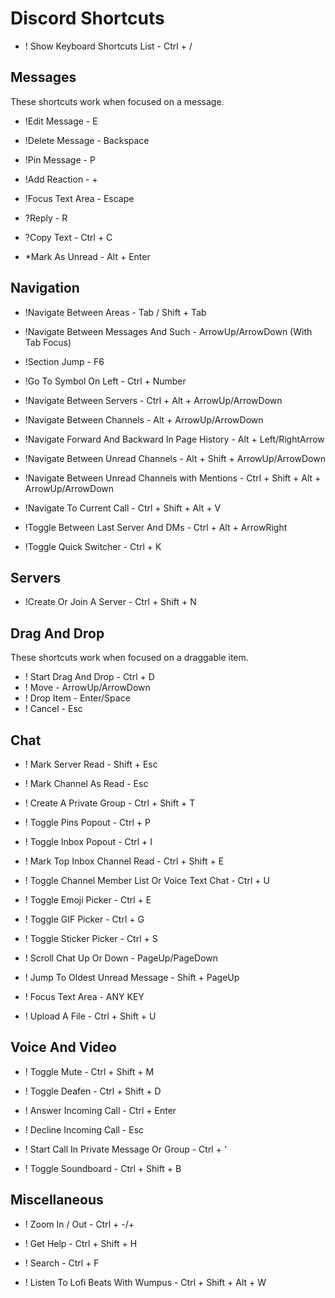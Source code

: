 # Discord Shortcuts

* ! Show Keyboard Shortcuts List - Ctrl + /

## Messages

These shortcuts work when focused on a message.

* !Edit Message - E

* !Delete Message - Backspace

* !Pin Message - P

* !Add Reaction - +

* !Focus Text Area - Escape

* ?Reply - R

* ?Copy Text - Ctrl + C

* *Mark As Unread - Alt + Enter


## Navigation

* !Navigate Between Areas - Tab / Shift + Tab

* !Navigate Between Messages And Such - ArrowUp/ArrowDown (With Tab Focus)

* !Section Jump - F6

* !Go To Symbol On Left - Ctrl + Number

* !Navigate Between Servers - Ctrl + Alt + ArrowUp/ArrowDown

* !Navigate Between Channels - Alt + ArrowUp/ArrowDown

* !Navigate Forward And Backward In Page History - Alt + Left/RightArrow

* !Navigate Between Unread Channels - Alt + Shift + ArrowUp/ArrowDown

* !Navigate Between Unread Channels with Mentions - Ctrl + Shift + Alt + ArrowUp/ArrowDown

* !Navigate To Current Call - Ctrl + Shift + Alt + V

* !Toggle Between Last Server And DMs - Ctrl + Alt + ArrowRight

* !Toggle Quick Switcher - Ctrl + K

## Servers

* !Create Or Join A Server - Ctrl + Shift + N


## Drag And Drop

These shortcuts work when focused on a draggable item.

* ! Start Drag And Drop - Ctrl + D
* ! Move - ArrowUp/ArrowDown
* ! Drop Item - Enter/Space
* ! Cancel - Esc

## Chat

* ! Mark Server Read - Shift + Esc

* ! Mark Channel As Read - Esc

* ! Create A Private Group - Ctrl + Shift + T

* ! Toggle Pins Popout - Ctrl + P
* ! Toggle Inbox Popout - Ctrl + I
* ! Mark Top Inbox Channel Read - Ctrl + Shift + E

* ! Toggle Channel Member List Or Voice Text Chat - Ctrl + U

* ! Toggle Emoji Picker - Ctrl + E

* ! Toggle GIF Picker - Ctrl + G

* ! Toggle Sticker Picker - Ctrl + S

* ! Scroll Chat Up Or Down - PageUp/PageDown

* ! Jump To Oldest Unread Message - Shift + PageUp

* ! Focus Text Area - ANY KEY

* ! Upload A File - Ctrl + Shift + U

## Voice And Video

* ! Toggle Mute - Ctrl + Shift + M

* ! Toggle Deafen - Ctrl + Shift + D

* ! Answer Incoming Call - Ctrl + Enter

* ! Decline Incoming Call - Esc

* ! Start Call In Private Message Or Group - Ctrl + '

* ! Toggle Soundboard - Ctrl + Shift + B

## Miscellaneous

* ! Zoom In / Out - Ctrl + -/+

* ! Get Help - Ctrl + Shift + H

* ! Search - Ctrl + F

* ! Listen To Lofi Beats With Wumpus - Ctrl + Shift + Alt + W
